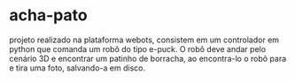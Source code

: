 # acha-pato
projeto realizado na plataforma webots, consistem em um controlador em python que comanda um robô do tipo e-puck. O robô deve andar pelo cenário 3D e encontrar um patinho de borracha, ao encontra-lo o robô para e tira uma foto, salvando-a em disco.
